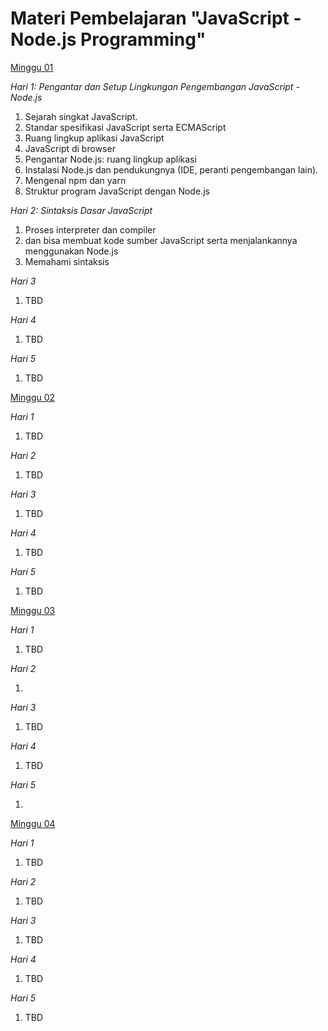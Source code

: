 # Materi Pembelajaran "JavaScript - Node.js Programming"

[Minggu 01](isi/01.md)

*Hari 1: Pengantar dan Setup Lingkungan Pengembangan JavaScript - Node.js*

1. Sejarah singkat JavaScript.
2. Standar spesifikasi JavaScript serta ECMAScript 
3. Ruang lingkup aplikasi JavaScript
4. JavaScript di browser
5. Pengantar Node.js: ruang lingkup aplikasi
6. Instalasi Node.js dan pendukungnya (IDE, peranti pengembangan lain).
7. Mengenal npm dan yarn
8. Struktur program JavaScript dengan Node.js

*Hari 2: Sintaksis Dasar JavaScript*

1. Proses interpreter dan compiler
2. dan bisa membuat kode sumber JavaScript serta menjalankannya menggunakan Node.js
3. Memahami sintaksis 

*Hari 3*

1. TBD

*Hari 4*

1. TBD

*Hari 5*

1. TBD

[Minggu 02](isi/02.md)

*Hari 1*

1. TBD

*Hari 2*

1. TBD

*Hari 3*

1. TBD

*Hari 4*

1. TBD

*Hari 5*

1. TBD

[Minggu 03](isi/03.md)

*Hari 1*

1. TBD

*Hari 2*

1. 

*Hari 3*

1. TBD

*Hari 4*

1. TBD

*Hari 5*

1. 

[Minggu 04](isi/04.md)

*Hari 1* 

1. TBD

*Hari 2*

1. TBD

*Hari 3*

1. TBD

*Hari 4* 

1. TBD

*Hari 5*

1. TBD


